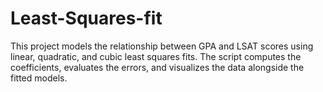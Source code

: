 # Least-Squares-fit
This project models the relationship between GPA and LSAT scores using linear, quadratic, and cubic least squares fits. The script computes the coefficients, evaluates the errors, and visualizes the data alongside the fitted models.
